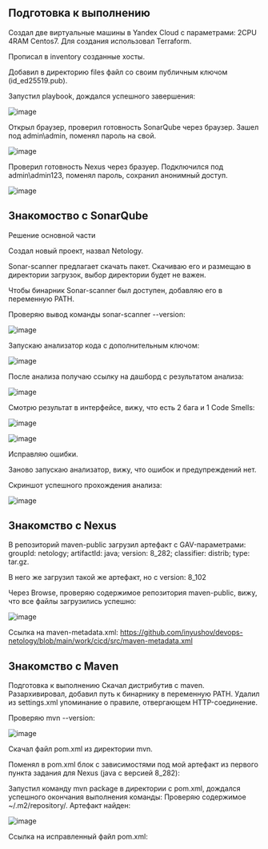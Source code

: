 ## Подготовка к выполнению

Создал две виртуальные машины в Yandex Cloud с параметрами: 2CPU 4RAM Centos7. Для создания использовал Terraform.

Прописал в inventory созданные хосты.

Добавил в директорию files файл со своим публичным ключом (id_ed25519.pub).

Запустил playbook, дождался успешного завершения:

![image](https://github.com/inyushov/devops-netology/assets/127683348/f5d7c154-2c36-466c-9300-b08883d8cab0)

Открыл браузер, проверил готовность SonarQube через браузер.
Зашел под admin\admin, поменял пароль на свой.

![image](https://github.com/inyushov/devops-netology/assets/127683348/84ac1de1-1b04-444e-afd5-4e035c99c25d)

Проверил готовность Nexus через бразуер.
Подключился под admin\admin123, поменял пароль, сохранил анонимный доступ.

![image](https://github.com/inyushov/devops-netology/assets/127683348/fc68b13e-cec6-43bc-af07-35962c79982f)

## Знакомоство с SonarQube

Решение основной части

Создал новый проект, назвал Netology.

Sonar-scanner предлагает скачать пакет. Скачиваю его и размещаю в директории загрузок, выбор директории будет не важен.

Чтобы бинарник Sonar-scanner был доступен, добавляю его в переменную PATH.

Проверяю вывод команды sonar-scanner --version:

![image](https://github.com/inyushov/devops-netology/assets/127683348/d1309c05-98f4-49bf-915c-480d988097cd)

Запускаю анализатор кода с дополнительным ключом:

![image](https://github.com/inyushov/devops-netology/assets/127683348/795e151c-fd76-49c7-9c27-c58603d8b30b)

После анализа получаю ссылку на дашборд с результатом анализа:

![image](https://github.com/inyushov/devops-netology/assets/127683348/a48462e7-1601-4d85-a314-d4ee43737ab8)

Смотрю результат в интерфейсе, вижу, что есть 2 бага и 1 Code Smells:

![image](https://github.com/inyushov/devops-netology/assets/127683348/4c83b774-bb7c-4723-89ac-0ea4b080b28e)

![image](https://github.com/inyushov/devops-netology/assets/127683348/990d7a6f-c4b1-48a9-84f4-73d34fd63528)

Исправляю ошибки.

Заново запускаю анализатор, вижу, что ошибок и предупреждений нет.

Скриншот успешного прохождения анализа:

![image](https://github.com/inyushov/devops-netology/assets/127683348/6c968573-24da-4a98-9b4d-0abfb772586d)

## Знакомство с Nexus

В репозиторий maven-public загрузил артефакт с GAV-параметрами:
groupId: netology;
artifactId: java;
version: 8_282;
classifier: distrib;
type: tar.gz.

В него же загрузил такой же артефакт, но с version: 8_102

Через Browse, проверяю содержимое репозитория maven-public, вижу, что все файлы загрузились успешно:

![image](https://github.com/inyushov/devops-netology/assets/127683348/5977347f-8401-4da4-a998-2682d71257ba)

Ссылка на maven-metadata.xml: https://github.com/inyushov/devops-netology/blob/main/work/cicd/src/maven-metadata.xml

## Знакомство с Maven

Подготовка к выполнению
Скачал дистрибутив с maven.
Разархивировал, добавил путь к бинарнику в переменную PATH.
Удалил из settings.xml упоминание о правиле, отвергающем HTTP-соединение.

Проверяю mvn --version:

![image](https://github.com/inyushov/devops-netology/assets/127683348/59dd3a21-4b9c-4391-b2c6-f6d9e6de69c7)

Скачал файл pom.xml из директории mvn.

Поменял в pom.xml блок с зависимостями под мой артефакт из первого пункта задания для Nexus (java с версией 8_282):

Запустил команду mvn package в директории с pom.xml, дождался успешного окончания выполнения команды:
Проверяю содержимое ~/.m2/repository/. Артефакт найден:

![image](https://github.com/inyushov/devops-netology/assets/127683348/b1e7fe4e-e711-4100-836b-59224e698ce4)

Ссылка на исправленный файл pom.xml: 





